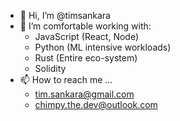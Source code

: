 - 👋 Hi, I’m @timsankara
- 👀 I’m comfortable working with:
  - JavaScript (React, Node)
  - Python (ML intensive workloads)
  - Rust (Entire eco-system)
  - Solidity
- 📫 How to reach me ...
  - tim.sankara@gmail.com
  - chimpy.the.dev@outlook.com

<!---
timsankara/timsankara is a ✨ special ✨ repository because its `README.md` (this file) appears on your GitHub profile.
You can click the Preview link to take a look at your changes.
--->
